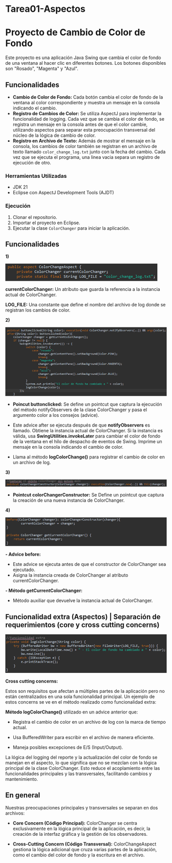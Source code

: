 # Tarea01-Aspectos
# Proyecto de Cambio de Color de Fondo

Este proyecto es una aplicación Java Swing que cambia el color de fondo de una ventana al hacer clic en diferentes botones. Los botones disponibles son "Rosado", "Magenta" y "Azul".

## Funcionalidades

- **Cambio de Color de Fondo:** Cada botón cambia el color de fondo de la ventana al color correspondiente y muestra un mensaje en la consola indicando el cambio.
- **Registro de Cambios de Color:** Se utiliza AspectJ para implementar la funcionalidad de logging. Cada vez que se cambia el color de fondo, se registra un mensaje en la consola antes de que el color cambie, utilizando aspectos para separar esta preocupación transversal del núcleo de la lógica de cambio de color.
- **Registro en Archivo de Texto:** Además de mostrar el mensaje en la consola, los cambios de color también se registran en un archivo de texto llamado `color_change_log.txt` junto con la fecha del cambio. Cada vez que se ejecuta el programa, una linea vacia separa un registro de ejecución de otro.

### Herramientas Utilizadas

- JDK 21
- Eclipse con AspectJ Development Tools (AJDT)

### Ejecución

1. Clonar el repositorio.
2. Importar el proyecto en Eclipse.
3. Ejecutar la clase `ColorChanger` para iniciar la aplicación.

## Funcionalidades 
**1)**

![img1](imgs/img1.png)

  **currentColorChanger:** Un atributo que guarda la referencia a la instancia actual de ColorChanger.
  
  **LOG_FILE:** Una constante que define el nombre del archivo de log donde se registran los cambios de color.

**2)**

![img1](imgs/img2.png)

- **Poincut buttonclicked:** Se define un pointcut que captura la ejecución del método notifyObservers de la clase ColorChanger y pasa el argumento color a los consejos (advice).

- Este advice after se ejecuta después de que **notifyObservers** es llamado. Obtiene la instancia actual de ColorChanger.
 Si la instancia es válida, usa **SwingUtilities.invokeLater** para cambiar el color de fondo de la ventana en el hilo de despacho de eventos de Swing. Imprime un mensaje en la consola indicando el cambio de color.

- Llama al método **logColorChange()** para registrar el cambio de color en un archivo de log.

**3)**

![img1](imgs/img3.png)

- **Pointcut colorChangerConstructor:** Se Define un pointcut que captura la creación de una nueva instancia de ColorChanger.

**4)**

![img1](imgs/img4.png)

**- Advice before:**
- Este advice se ejecuta antes de que el constructor de ColorChanger sea ejecutado.
- Asigna la instancia creada de ColorChanger al atributo currentColorChanger.
  
**- Método getCurrentColorChanger:**
- Método auxiliar que devuelve la instancia actual de ColorChanger.

  

## Funcionalidad extra (Aspectos) | **Separación de requerimientos (core y cross cutting concerns)**

![img1](imgs/img5.png)


**Cross cutting concerns:**

Estos son requisitos que afectan a múltiples partes de la aplicación pero no están centralizados en una sola funcionalidad principal.
Un ejemplo de estos concerns se ve en el método realizado como funcionalidad extra:

**Método logColorChange()** utilizado en un advice anterior que:

- Registra el cambio de color en un archivo de log con la marca de tiempo actual.
  
- Usa BufferedWriter para escribir en el archivo de manera eficiente.
  
- Maneja posibles excepciones de E/S (Input/Output).

La lógica del logging del reporte y la actualización del color de fondo se manejan en el aspecto, lo que significa que no se mezclan con la lógica principal de la clase ColorChanger.
Esto reduce el acoplamiento entre las funcionalidades principales y las transversales, facilitando cambios y mantenimiento.

## **En general**
Nuestras preocupaciones principales y transversales se separan en dos archivos:

- **Core Concern (Código Principal):** ColorChanger se centra exclusivamente en la lógica principal de la aplicación, es decir, la creación de la interfaz gráfica y la gestión de los observadores.

- **Cross-Cutting Concern (Código Transversal):** ColorChangeAspect gestiona la lógica adicional que cruza varias partes de la aplicación, como el cambio del color de fondo y la escritura en el archivo.

